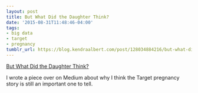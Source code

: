 ```yaml
---
layout: post
title: But What Did the Daughter Think?
date: '2015-08-31T11:48:46-04:00'
tags:
- big data
- target
- pregnancy
tumblr_url: https://blog.kendraalbert.com/post/128034884216/but-what-did-the-daughter-think
---
```

[But What Did the Daughter Think?](https://medium.com/@Kendra_Serra/but-what-did-the-daughter-think-8d9233789b4f)  

I wrote a piece over on Medium about why I think the Target pregnancy story is still an important one to tell.

